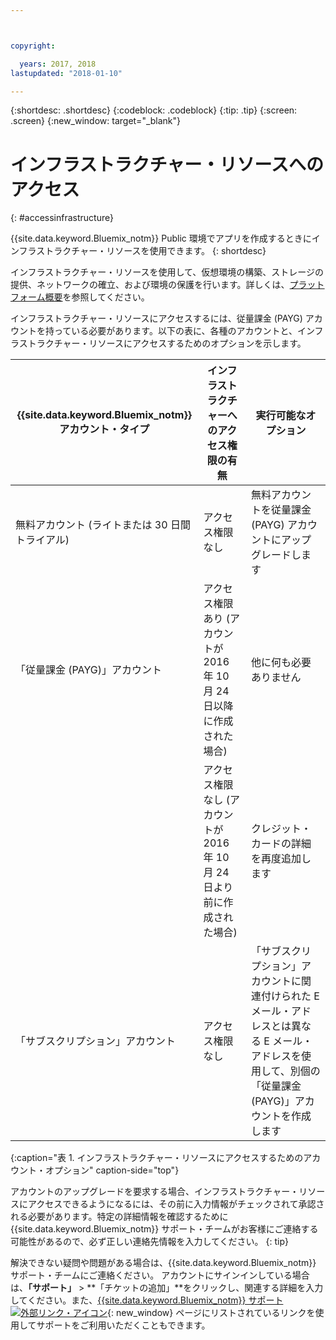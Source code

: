 ```yaml
---



copyright:

  years: 2017, 2018
lastupdated: "2018-01-10"

---
```


{:shortdesc: .shortdesc}
{:codeblock: .codeblock}
{:tip: .tip}
{:screen: .screen}
{:new_window: target="_blank"}

# インフラストラクチャー・リソースへのアクセス
{: #accessinfrastructure}

{{site.data.keyword.Bluemix_notm}} Public 環境でアプリを作成するときにインフラストラクチャー・リソースを使用できます。
{: shortdesc}

インフラストラクチャー・リソースを使用して、仮想環境の構築、ストレージの提供、ネットワークの確立、および環境の保護を行います。詳しくは、[プラットフォーム概要](/docs/overview/ibm-cloud.html)を参照してください。 

インフラストラクチャー・リソースにアクセスするには、従量課金 (PAYG) アカウントを持っている必要があります。以下の表に、各種のアカウントと、インフラストラクチャー・リソースにアクセスするためのオプションを示します。 

|{{site.data.keyword.Bluemix_notm}} アカウント・タイプ |	インフラストラクチャーへのアクセス権限の有無 |	実行可能なオプション |
|------------------|-----------------------|---------------|
|無料アカウント (ライトまたは 30 日間トライアル) |	アクセス権限なし |	無料アカウントを従量課金 (PAYG) アカウントにアップグレードします |
|「従量課金 (PAYG)」アカウント | アクセス権限あり (アカウントが 2016 年 10 月 24 日以降に作成された場合) | 他に何も必要ありません | 
| | アクセス権限なし (アカウントが 2016 年 10 月 24 日より前に作成された場合) | クレジット・カードの詳細を再度追加します |
|「サブスクリプション」アカウント |	アクセス権限なし |	「サブスクリプション」アカウントに関連付けられた E メール・アドレスとは異なる E メール・アドレスを使用して、別個の「従量課金 (PAYG)」アカウントを作成します |
{:caption="表 1. インフラストラクチャー・リソースにアクセスするためのアカウント・オプション" caption-side="top"}

アカウントのアップグレードを要求する場合、インフラストラクチャー・リソースにアクセスできるようになるには、その前に入力情報がチェックされて承認される必要があります。特定の詳細情報を確認するために {{site.data.keyword.Bluemix_notm}} サポート・チームがお客様にご連絡する可能性があるので、必ず正しい連絡先情報を入力してください。
{: tip}

解決できない疑問や問題がある場合は、{{site.data.keyword.Bluemix_notm}} サポート・チームにご連絡ください。 アカウントにサインインしている場合は、**「サポート」** > **「チケットの追加」**をクリックし、関連する詳細を入力してください。また、[{{site.data.keyword.Bluemix_notm}} サポート![外部リンク・アイコン](../icons/launch-glyph.svg)](http://ibm.biz/bluemixsupport){: new_window} ページにリストされているリンクを使用してサポートをご利用いただくこともできます。
